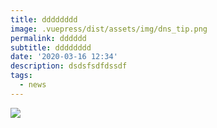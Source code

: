 ```yaml
---
title: dddddddd
image: .vuepress/dist/assets/img/dns_tip.png
permalink: dddddd
subtitle: dddddddd
date: '2020-03-16 12:34'
description: dsdsfsdfdssdf
tags:
  - news
---
```

![](.vuepress/dist/assets/img/dns_tip.png)